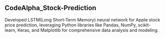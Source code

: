 ## CodeAlpha_Stock-Prediction

Developed LSTM(Long Short-Term Memory) neural network for Apple stock price prediction, leveraging Python libraries like Pandas, NumPy, scikit-learn, Keras, and Matplotlib for comprehensive data analysis and modeling.
